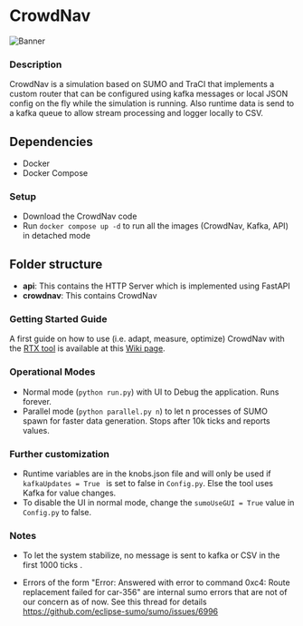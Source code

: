 # CrowdNav

![Banner](https://raw.githubusercontent.com/Starofall/CrowdNav/master/banner.PNG)


### Description
CrowdNav is a simulation based on SUMO and TraCI that implements a custom router
that can be configured using kafka messages or local JSON config on the fly while the simulation is running.
Also runtime data is send to a kafka queue to allow stream processing and logger locally to CSV.

## Dependencies
* Docker
* Docker Compose

### Setup
* Download the CrowdNav code
* Run `docker compose up -d`  to run all the images (CrowdNav, Kafka, API) in detached mode

## Folder structure
* **api**: This contains the HTTP Server which is implemented using FastAPI
* **crowdnav**: This contains CrowdNav

### Getting Started Guide
A first guide on how to use (i.e. adapt, measure, optimize) CrowdNav with the [RTX tool](https://github.com/Starofall/RTX) is available at this [Wiki page](https://github.com/Starofall/RTX/wiki/RTX-&-CrowdNav-Getting-Started-Guide). 

### Operational Modes

* Normal mode (`python run.py`) with UI to Debug the application. Runs forever.
* Parallel mode (`python parallel.py n`) to let n processes of SUMO spawn for faster data generation.
  Stops after 10k ticks and reports values.
  
### Further customization

* Runtime variables are in the knobs.json file and will only be used if `kafkaUpdates = True
` is set to false in `Config.py`. Else the tool uses Kafka for value changes.
* To disable the UI in normal mode, change the `sumoUseGUI = True` value in `Config.py` to false.

### Notes

* To let the system stabilize, no message is sent to kafka or CSV in the first 1000 ticks .

* Errors of the form "Error: Answered with error to command 0xc4: Route replacement failed for car-356" are internal sumo errors that are not of our concern as of now. See this thread for details
https://github.com/eclipse-sumo/sumo/issues/6996 
